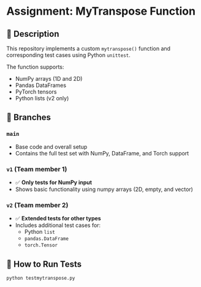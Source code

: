 # Assignment: MyTranspose Function

## 🔧 Description

This repository implements a custom `mytranspose()` function and corresponding test cases using Python `unittest`.

The function supports:
- NumPy arrays (1D and 2D)
- Pandas DataFrames
- PyTorch tensors
- Python lists (v2 only)

## 📂 Branches

### `main`
- Base code and overall setup
- Contains the full test set with NumPy, DataFrame, and Torch support

### `v1` (Team member 1)
- ✅ **Only tests for NumPy input**
- Shows basic functionality using numpy arrays (2D, empty, and vector)

### `v2` (Team member 2)
- ✅ **Extended tests for other types**
- Includes additional test cases for:
  - Python `list`
  - `pandas.DataFrame`
  - `torch.Tensor`

## 🧪 How to Run Tests

```bash
python testmytranspose.py
